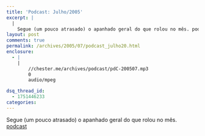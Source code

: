 ```yaml
---
title: 'Podcast: Julho/2005'
excerpt: |
  |
    Segue (um pouco atrasado) o apanhado geral do que rolou no mês. podcast...
layout: post
comments: true
permalink: /archives/2005/07/podcast_julho20.html
enclosure:
  - |
    |
        //chester.me/archives/podcast/pdC-200507.mp3
        0
        audio/mpeg

dsq_thread_id:
  - 1751446233
categories:
---
```

Segue (um pouco atrasado) o apanhado geral do que rolou no mês.
<span class="podcast"><a href="//chester.me/archives/podcast/pdC-200507.mp3" />podcast</a></span>
